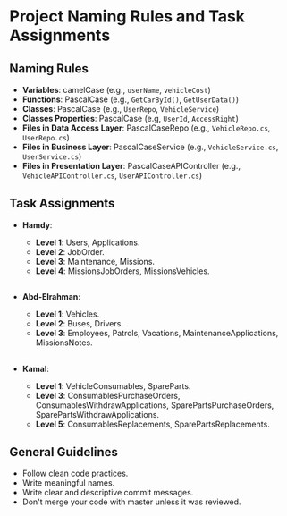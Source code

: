 # Project Naming Rules and Task Assignments

## Naming Rules

- **Variables**: camelCase (e.g., `userName`, `vehicleCost`)
- **Functions**: PascalCase (e.g., `GetCarById()`, `GetUserData()`)
- **Classes**: PascalCase (e.g., `UserRepo`, `VehicleService`)
- **Classes Properties**: PascalCase (e.g, `UserId`, `AccessRight`)
- **Files in Data Access Layer**: PascalCaseRepo (e.g., `VehicleRepo.cs`, `UserRepo.cs`)
- **Files in Business Layer**: PascalCaseService (e.g., `VehicleService.cs`, `UserService.cs`)
- **Files in Presentation Layer**: PascalCaseAPIController (e.g., `VehicleAPIController.cs`, `UserAPIController.cs`)

## Task Assignments

- **Hamdy**:

  - **Level 1**: Users, Applications.
  - **Level 2**: JobOrder.
  - **Level 3**: Maintenance, Missions.
  - **Level 4**: MissionsJobOrders, MissionsVehicles.

  ##

- **Abd-Elrahman**:

  - **Level 1**: Vehicles.
  - **Level 2**: Buses, Drivers.
  - **Level 3**: Employees, Patrols, Vacations, MaintenanceApplications, MissionsNotes.

  ##

- **Kamal**:
  - **Level 1**: VehicleConsumables, SpareParts.
  - **Level 3**: ConsumablesPurchaseOrders, ConsumablesWithdrawApplications, SparePartsPurchaseOrders, SparePartsWithdrawApplications.
  - **Level 5**: ConsumablesReplacements, SparePartsReplacements.

## General Guidelines

- Follow clean code practices.
- Write meaningful names.
- Write clear and descriptive commit messages.
- Don't merge your code with master unless it was reviewed.
